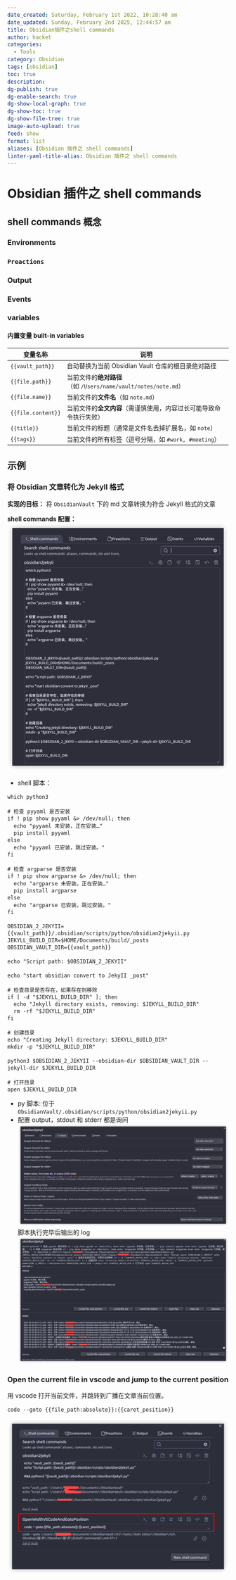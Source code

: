```yaml
---
date_created: Saturday, February 1st 2022, 10:28:40 am
date_updated: Sunday, February 2nd 2025, 12:44:57 am
title: Obsidian插件之shell commands
author: hacket
categories:
  - Tools
category: Obsidian
tags: [obsidian]
toc: true
description: 
dg-publish: true
dg-enable-search: true
dg-show-local-graph: true
dg-show-toc: true
dg-show-file-tree: true
image-auto-upload: true
feed: show
format: list
aliases: [Obsidian 插件之 shell commands]
linter-yaml-title-alias: Obsidian 插件之 shell commands
---
```


# Obsidian 插件之 shell commands

## shell commands 概念

### Environments

### `Preactions`

### Output

### Events

### variables

#### 内置变量 built-in variables

| 变量名称               | 说明                                                 |
| ------------------ | -------------------------------------------------- |
| `{{vault_path}}`   | 自动替换为当前 Obsidian Vault 仓库的根目录绝对路径                  |
| `{{file.path}}`    | 当前文件的**绝对路径**（如 `/Users/name/vault/notes/note.md`） |
| `{{file.name}}`    | 当前文件的**文件名**（如 `note.md`）                          |
| `{{file.content}}` | 当前文件的**全文内容**（需谨慎使用，内容过长可能导致命令执行失败）                |
| `{{title}}`        | 当前文件的标题（通常是文件名去掉扩展名，如 `note`）                      |
| `{{tags}}`         | 当前文件的所有标签（逗号分隔，如 `#work, #meeting`）                |

## 示例

### 将 Obsidian 文章转化为 Jekyll 格式

**实现的目标：** 将 `ObsidianVault` 下的 md 文章转换为符合 Jekyll 格式的文章

**shell commands 配置：**
![image.png](https://raw.githubusercontent.com/hacket/ObsidianOSS/master/obsidian/20250202003828.png)

- shell 脚本：

```shell
which python3

# 检查 pyyaml 是否安装
if ! pip show pyyaml &> /dev/null; then
  echo "pyyaml 未安装，正在安装…"
  pip install pyyaml
else
  echo "pyyaml 已安装，跳过安装。"
fi

# 检查 argparse 是否安装
if ! pip show argparse &> /dev/null; then
  echo "argparse 未安装，正在安装…"
  pip install argparse
else
  echo "argparse 已安装，跳过安装。"
fi

OBSIDIAN_2_JEKYII={{vault_path}}/.obsidian/scripts/python/obsidian2jekyii.py
JEKYLL_BUILD_DIR=$HOME/Documents/build/_posts
OBSIDIAN_VAULT_DIR={{vault_path}}

echo "Script path: $OBSIDIAN_2_JEKYII"

echo "start obsidian convert to JekyII _post"

# 检查目录是否存在，如果存在则移除
if [ -d "$JEKYLL_BUILD_DIR" ]; then
  echo "Jekyll directory exists, removing: $JEKYLL_BUILD_DIR"
  rm -rf "$JEKYLL_BUILD_DIR"
fi

# 创建目录
echo "Creating Jekyll directory: $JEKYLL_BUILD_DIR"
mkdir -p "$JEKYLL_BUILD_DIR"

python3 $OBSIDIAN_2_JEKYII --obsidian-dir $OBSIDIAN_VAULT_DIR --jekyll-dir $JEKYLL_BUILD_DIR

# 打开目录
open $JEKYLL_BUILD_DIR
```

- py 脚本: 位于 `ObsidianVault/.obsidian/scripts/python/obsidian2jekyii.py`
- 配置 output，stdout 和 stderr 都是询问
![image.png](https://raw.githubusercontent.com/hacket/ObsidianOSS/master/obsidian/20250202004027.png)
脚本执行完毕后输出的 log
![image.png](https://raw.githubusercontent.com/hacket/ObsidianOSS/master/obsidian/20250202004214.png)

### Open the current file in vscode and jump to the current position

用 vscode 打开当前文件，并跳转到广播在文章当前位置。

```shell
code --goto {{file_path:absolute}}:{{caret_position}}
```

![ueyzf](https://raw.githubusercontent.com/hacket/ObsidianOSS/master/obsidian/ueyzf.png)
